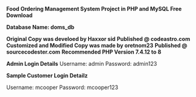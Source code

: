 **Food Ordering Management System Project in PHP and MySQL Free Download** 


**Database Name: doms_db**

**Original Copy was develoed by Haxxor sid**
**Published @ codeastro.com**
**Customized and Modified Copy was made by oretnom23**
**Published @ sourcecodester.com**
**Recommended PHP Version 7.4.12 to 8**

**Admin Login Details**
Username: admin
Password: admin123

**Sample Customer Login Detailz**

Username: mcooper
Password: mcooper123
